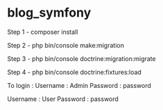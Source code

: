 # blog_symfony
Step 1 - composer install

Step 2 - php bin/console make:migration

Step 3 - php bin/console doctrine:migration:migrate

Step 4 - php bin/console doctrine:fixtures:load

To login : 
 Username : Admin
 Password : password
 
 Username : User
 Password : password
